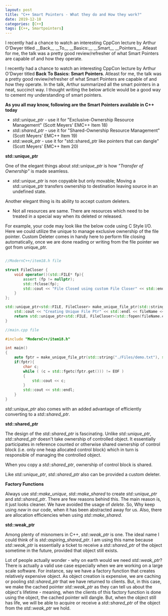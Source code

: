 ```yaml
---
layout: post
title: "C++ Smart Pointers - What they do and How they work?"
date: 2019-12-18
categories: [C++]
tags: [C++, Smartpointers]
---
```

<p>
I recently had a chance to watch an interesting CppCon lecture by Arthur O'Dwyer titled __Back__ __To__ __Basics:__ __Smart__ __Pointers__. Atleast for me, the talk was a pretty good review/refresher of what Smart Pointers are capable of and how they operate.
</p>
<!--more-->

I recently had a chance to watch an interesting CppCon lecture by Arthur O'Dwyer titled __Back__ __To__ __Basics:__ __Smart__ __Pointers__. Atleast for me, the talk was a pretty good review/refresher of what Smart Pointers are capable of and how they operate. In the talk, Arthur
summarized all the smart pointers in a neat, succinct way. I thought writing the below article would be a good way to cement my understanding of smart pointers.

**As you all may know, following are the Smart Pointers available in C++ today**

- *std::unique_ptr*  - use it for "Exclusive-Ownership Resource Management" (Scott Meyers' EMC++ Item 18)
- *std::shared_ptr*  - use it for "Shared-Ownership Resource Management" (Scott Meyers' EMC++ Item 19)
- *std::weak_ptr*    - use it for "std::shared_ptr like pointers that can dangle" (Scott Meyers' EMC++ Item 20)

**std::unique_ptr**

One of the elegant things about *std::unique_ptr* is how *"Transfer of Ownership"* is made seamless.

- *std::unique_ptr* is non copyable but only movable; Moving a std::unique_ptr transfers ownership to destination leaving source in an undefined state.

Another elegant thing is its ability to accept custom deleters.

- Not all resources are same. There are resources which need to be treated in a special way when its deleted or released.

For example, your code may look like the below code using C Style I/O. Here we could utilize the unique to manage exclusive ownership of the file pointer. Custom Deleter comes in handy here to perform file closing automatically, once we are done reading or writing from the file pointer we got from unique_ptr.

```cpp

//ModernC++/item18.h file

struct FileCloser {
    void operator()(std::FILE* fp){
        assert (fp != nullptr);
        std::fclose(fp);
        std::cout << "File Closed using custom File Closer" << std::endl;
    }
};

std::unique_ptr<std::FILE, FileCloser> make_unique_file_ptr(std::string fileName, std::string fileMode){
    std::cout << "Creating Unique File Ptr" << std::endl << fileName << std::endl;
    return std::unique_ptr<std::FILE, FileCloser>(std::fopen(fileName.c_str(), fileMode.c_str()));
}

//main.cpp file

#include "ModernC++/item18.h"

int main()
{
    auto fptr = make_unique_file_ptr(std::string("./Files/demo.txt"), std::string("r"));
    if(fptr){
        char c;
        while ( (c = std::fgetc(fptr.get())) != EOF )
        {
            std::cout << c;
        }
        std::cout << std::endl;
    }
}
```
*std::unique_ptr* also comes with an added advantage of efficiently converting to a *std::shared_ptr*.

**std::shared_ptr**

The design of the *std::shared_ptr* is fascinating. Unlike *std::unique_ptr*, *std::shared_ptr* doesn't take ownership of controlled object. It essentially participates in reference counted or otherwise shared ownership of control block (i.e. only one heap allocated control block) which in turn is responsible of managing the controlled object.

When you copy a *std::shared_ptr*, ownership of control block is shared.

Like *std::unique_ptr*, *std::shared_ptr* also can be provided a custom deleter.

**Factory Functions**

Always use *std::make_unique*, *std::make_shared* to create *std::unique_ptr* and *std::shared_ptr*. There are few reasons behind this. The main reason is, it just looks cleaner. We have avoided the usage of *delete*. So, Why keep using *new* in our code, when it has been abstracted away for us. Also, there are allocation efficiencies when using *std::make_shared*.

**std::weak_ptr**

Among plenty of misnomers in C++, *std::weak_ptr* is one. The ideal name I could think of is *std::aspiring_shared_ptr*. I am using this name
because *std::weak_ptr* is essentially a ticket to receive a *std::shared_ptr* of the object sometime in the future, provided that
object still exists.

Lot of people actually wonder - why on earth would we need *std::weak_ptr*? There is actually a valid use case especially when we are working on a large scale software. For instance, say we have a factory function that creates relatively expensive object. As object creation is expensive, we are caching or pooling *std::shared_ptr* that we have returned to clients. But, in this case, we make the cached pointer *std::weak_ptr* as they can tell us about the object's lifetime - meaning, when the clients of this factory function is done using the object, the cached pointer will dangle. But, when the object still has life, we will be able to acquire or receive a *std::shared_ptr* of the object from the *std::weak_ptr* we hold.



